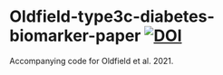 # Oldfield-type3c-diabetes-biomarker-paper [![DOI](https://zenodo.org/badge/DOI/10.5281/zenodo.5590108.svg)](https://doi.org/10.5281/zenodo.5590108)



Accompanying code for Oldfield et al. 2021.
